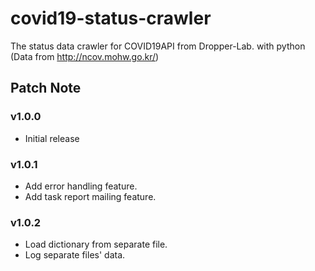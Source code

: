 # covid19-status-crawler
The status data crawler for COVID19API from Dropper-Lab. with python (Data from http://ncov.mohw.go.kr/)

## Patch Note

### v1.0.0
- Initial release

### v1.0.1
- Add error handling feature.
- Add task report mailing feature.

### v1.0.2
- Load dictionary from separate file.
- Log separate files' data.
